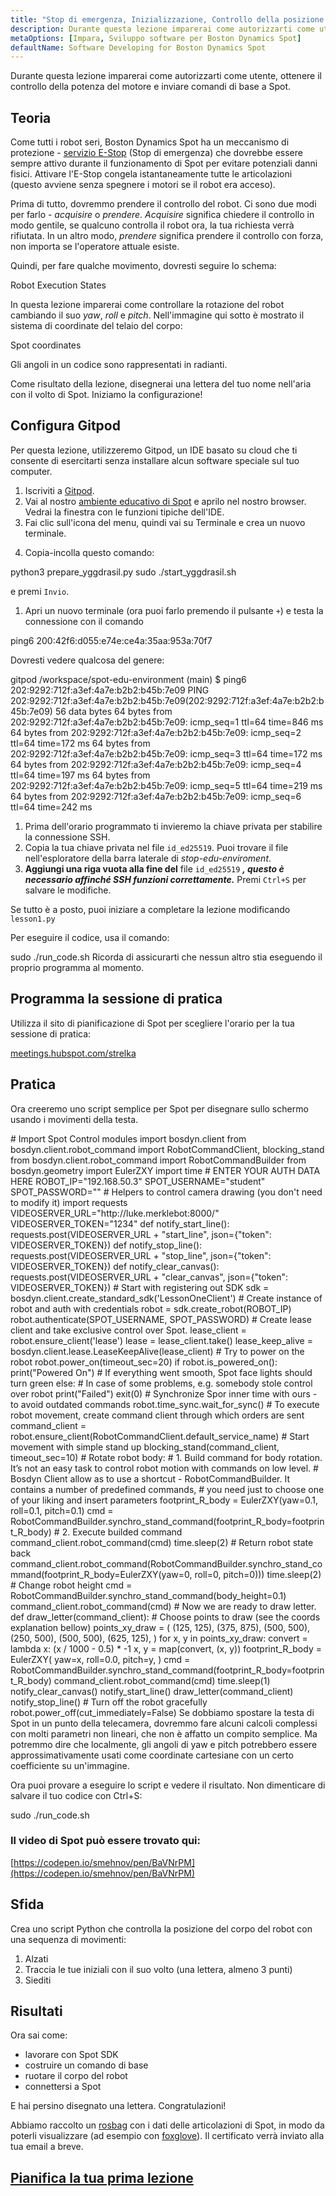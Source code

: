 ```yaml
---
title: "Stop di emergenza, Inizializzazione, Controllo della posizione del corpo"
description: Durante questa lezione imparerai come autorizzarti come utente, ottenere il controllo della potenza del motore e inviare comandi di base a Spot.
metaOptions: [Impara, Sviluppo software per Boston Dynamics Spot]
defaultName: Software Developing for Boston Dynamics Spot
---
```


<RoboAcademyText fWeight="500">
Durante questa lezione imparerai come autorizzarti come utente, ottenere il controllo della potenza del motore e inviare comandi di base a Spot.
</RoboAcademyText>

## Teoria

Come tutti i robot seri, Boston Dynamics Spot ha un meccanismo di protezione - [servizio E-Stop](https://dev.bostondynamics.com/docs/concepts/estop_service) (Stop di emergenza) che dovrebbe essere sempre attivo durante il funzionamento di Spot per evitare potenziali danni fisici. Attivare l'E-Stop congela istantaneamente tutte le articolazioni (questo avviene senza spegnere i motori se il robot era acceso).

Prima di tutto, dovremmo prendere il controllo del robot. Ci sono due modi per farlo - *acquisire* o *prendere*. *Acquisire* significa chiedere il controllo in modo gentile, se qualcuno controlla il robot ora, la tua richiesta verrà rifiutata. In un altro modo, *prendere* significa prendere il controllo con forza, non importa se l'operatore attuale esiste.

Quindi, per fare qualche movimento, dovresti seguire lo schema:

<LessonImages src="boston-dynamics-spot/e_stop_scheme.png" alt="Stati di esecuzione del robot" imageClasses="mb"/>

Robot Execution States

In questa lezione imparerai come controllare la rotazione del robot cambiando il suo *yaw*, *roll* e *pitch*. Nell'immagine qui sotto è mostrato il sistema di coordinate del telaio del corpo:

<LessonImages src="boston-dynamics-spot/spot_coords.png" alt="Coordinate di Spot" imageClasses="mb"/>

Spot coordinates

<RoboAcademyText fWeight="300" fSize="90%">
Gli angoli in un codice sono rappresentati in radianti.
</RoboAcademyText>

Come risultato della lezione, disegnerai una lettera del tuo nome nell'aria con il volto di Spot. Iniziamo la configurazione!

## Configura Gitpod

Per questa lezione, utilizzeremo Gitpod, un IDE basato su cloud che ti consente di esercitarti senza installare alcun software speciale sul tuo computer.

1. Iscriviti a [Gitpod](https://gitpod.io/).
2. Vai al nostro [ambiente educativo di Spot](https://gitpod.io/#github.com/merklebot/spot-edu-environment) e aprilo nel nostro browser. Vedrai la finestra con le funzioni tipiche dell'IDE. 
3. Fai clic sull'icona del menu, quindi vai su Terminale e crea un nuovo terminale.

<LessonImages src="boston-dynamics-spot/gitpod_terminal.png" alt="terminal" imageClasses="mb"/>
    
    
4. Copia-incolla questo comando:

<LessonCodeWrapper language="bash" codeClass="big-code">
python3 prepare_yggdrasil.py
sudo ./start_yggdrasil.sh

</LessonCodeWrapper>

e premi `Invio`.

1. Apri un nuovo terminale (ora puoi farlo premendo il pulsante `+`) e testa la connessione con il comando

<LessonCodeWrapper language="bash" codeClass="big-code">
ping6 200:42f6:d055:e74e:ce4a:35aa:953a:70f7

</LessonCodeWrapper>

Dovresti vedere qualcosa del genere:

<LessonCodeWrapper language="bash" codeClass="big-code">
gitpod /workspace/spot-edu-environment (main) $ ping6 202:9292:712f:a3ef:4a7e:b2b2:b45b:7e09
PING 202:9292:712f:a3ef:4a7e:b2b2:b45b:7e09(202:9292:712f:a3ef:4a7e:b2b2:b45b:7e09) 56 data bytes
64 bytes from 202:9292:712f:a3ef:4a7e:b2b2:b45b:7e09: icmp_seq=1 ttl=64 time=846 ms
64 bytes from 202:9292:712f:a3ef:4a7e:b2b2:b45b:7e09: icmp_seq=2 ttl=64 time=172 ms
64 bytes from 202:9292:712f:a3ef:4a7e:b2b2:b45b:7e09: icmp_seq=3 ttl=64 time=172 ms
64 bytes from 202:9292:712f:a3ef:4a7e:b2b2:b45b:7e09: icmp_seq=4 ttl=64 time=197 ms
64 bytes from 202:9292:712f:a3ef:4a7e:b2b2:b45b:7e09: icmp_seq=5 ttl=64 time=219 ms
64 bytes from 202:9292:712f:a3ef:4a7e:b2b2:b45b:7e09: icmp_seq=6 ttl=64 time=242 ms

</LessonCodeWrapper>

1. Prima dell'orario programmato ti invieremo la chiave privata per stabilire la connessione SSH.
2. Copia la tua chiave privata nel file `id_ed25519`. Puoi trovare il file nell'esploratore della barra laterale di *stop-edu-enviroment*.
3. **Aggiungi una riga vuota alla fine del** file `id_ed25519` ***, questo è necessario affinché SSH funzioni correttamente.*** Premi `Ctrl+S` per salvare le modifiche.

Se tutto è a posto, puoi iniziare a completare la lezione modificando `lesson1.py`

Per eseguire il codice, usa il comando:


<LessonCodeWrapper language="bash">
sudo ./run_code.sh

</LessonCodeWrapper>


<RoboAcademyText fWeight="700" fStyle="normal">
Ricorda di assicurarti che nessun altro stia eseguendo il proprio programma al momento.
</RoboAcademyText>


## Programma la sessione di pratica

Utilizza il sito di pianificazione di Spot per scegliere l'orario per la tua sessione di pratica:

[meetings.hubspot.com/strelka](https://meetings.hubspot.com/strelka)

## Pratica

Ora creeremo uno script semplice per Spot per disegnare sullo schermo usando i movimenti della testa. 

<LessonCodeWrapper language="python" codeClass="big-code">
# Import Spot Control modules
import bosdyn.client
from bosdyn.client.robot_command import RobotCommandClient, blocking_stand
from bosdyn.client.robot_command import RobotCommandBuilder
from bosdyn.geometry import EulerZXY
import time
# ENTER YOUR AUTH DATA HERE
ROBOT_IP="192.168.50.3"
SPOT_USERNAME="student"
SPOT_PASSWORD=""
# Helpers to control camera drawing (you don't need to modify it)
import requests
VIDEOSERVER_URL="http://luke.merklebot:8000/"
VIDEOSERVER_TOKEN="1234"
def notify_start_line():
  requests.post(VIDEOSERVER_URL + "start_line", json={"token": VIDEOSERVER_TOKEN})
def notify_stop_line():
  requests.post(VIDEOSERVER_URL + "stop_line", json={"token": VIDEOSERVER_TOKEN})
def notify_clear_canvas():
    requests.post(VIDEOSERVER_URL + "clear_canvas", json={"token": VIDEOSERVER_TOKEN})
# Start with registering out SDK
sdk = bosdyn.client.create_standard_sdk('LessonOneClient')
# Create instance of robot and auth with credentials
robot = sdk.create_robot(ROBOT_IP)
robot.authenticate(SPOT_USERNAME, SPOT_PASSWORD)
# Create lease client and take exclusive control over Spot.  
lease_client = robot.ensure_client('lease')
lease = lease_client.take()
lease_keep_alive = bosdyn.client.lease.LeaseKeepAlive(lease_client)
# Try to power on the robot
robot.power_on(timeout_sec=20)
if robot.is_powered_on():
    print("Powered On")
		# If everything went smooth, Spot face lights should turn green
else:
		# In case of some problems, e.g. somebody stole control over robot
    print("Failed")
    exit(0)
# Synchronize Spor inner time with ours - to avoid outdated commands
robot.time_sync.wait_for_sync()
# To execute robot movement, create command client through which orders are sent
command_client = robot.ensure_client(RobotCommandClient.default_service_name)
# Start movement with simple stand up
blocking_stand(command_client, timeout_sec=10)
# Rotate robot body:
#  1. Build command for body rotation. It’s not an easy task to control robot motion with commands on low level. 
#     Bosdyn Client allow as to use a shortcut - RobotCommandBuilder. It contains a number of predefined commands, 
#     you need just to choose one of your liking and insert parameters
footprint_R_body = EulerZXY(yaw=0.1, roll=0.1, pitch=0.1)
cmd = RobotCommandBuilder.synchro_stand_command(footprint_R_body=footprint_R_body)
#  2. Execute builded command
command_client.robot_command(cmd)
time.sleep(2)
# Return robot state back
command_client.robot_command(RobotCommandBuilder.synchro_stand_command(footprint_R_body=EulerZXY(yaw=0, roll=0, pitch=0)))
time.sleep(2)
# Change robot height
cmd = RobotCommandBuilder.synchro_stand_command(body_height=0.1)
command_client.robot_command(cmd)
# Now we are ready to draw letter. 
def draw_letter(command_client):
		# Choose points to draw (see the coords explanation bellow)
    points_xy_draw = (
        (125, 125),
        (375, 875),
        (500, 500),
        (250, 500),
        (500, 500),
        (625, 125),
    )
    for x, y in points_xy_draw:
        convert = lambda x: (x / 1000 - 0.5) * -1
        x, y = map(convert, (x, y))
        footprint_R_body = EulerZXY(
            yaw=x, 
            roll=0.0, 
            pitch=y,
        )
        cmd = RobotCommandBuilder.synchro_stand_command(footprint_R_body=footprint_R_body)
        command_client.robot_command(cmd)
        time.sleep(1)
notify_clear_canvas()
notify_start_line()
draw_letter(command_client)
notify_stop_line()
# Turn off the robot gracefully
robot.power_off(cut_immediately=False)

</LessonCodeWrapper>

<RoboAcademyText fWeight="300" fSize="90%">
Se dobbiamo spostare la testa di Spot in un punto della telecamera, dovremmo fare alcuni calcoli complessi con molti parametri non lineari, che non è affatto un compito semplice. Ma potremmo dire che localmente, gli angoli di yaw e pitch potrebbero essere approssimativamente usati come coordinate cartesiane con un certo coefficiente su un'immagine.
</RoboAcademyText>


<LessonImages src="boston-dynamics-spot/cartesian.jpeg" alt="spot" imageClasses="mb"/>

Ora puoi provare a eseguire lo script e vedere il risultato. Non dimenticare di salvare il tuo codice con Ctrl+S:

<LessonCodeWrapper language="bash">
sudo ./run_code.sh
</LessonCodeWrapper>


### Il video di Spot può essere trovato qui:
[https://codepen.io/smehnov/pen/BaVNrPM](https://codepen.io/smehnov/pen/BaVNrPM)


## Sfida
Crea uno script Python che controlla la posizione del corpo del robot con una sequenza di movimenti:

1. Alzati
2. Traccia le tue iniziali con il suo volto (una lettera, almeno 3 punti)
3. Siediti

## Risultati

Ora sai come:

- lavorare con Spot SDK
- costruire un comando di base
- ruotare il corpo del robot
- connettersi a Spot

E hai persino disegnato una lettera. Congratulazioni!


<RoboAcademyText fWeight="500">

Abbiamo raccolto un [rosbag](http://wiki.ros.org/rosbag) con i dati delle articolazioni di Spot, in modo da poterli visualizzare (ad esempio con [foxglove](https://www.notion.so/Lesson-1-Emergency-Stop-Initialization-Body-Position-Control-4ccf6316330d4680ab1bb571b2b788d5)). Il certificato verrà inviato alla tua email a breve.

</RoboAcademyText> 


## [Pianifica la tua prima lezione](https://meetings.hubspot.com/strelka)
